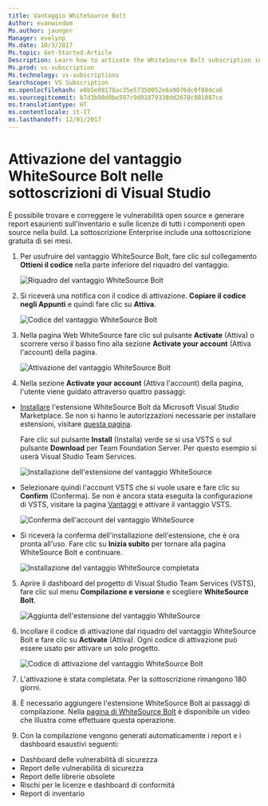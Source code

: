 ```yaml
---
title: Vantaggio WhiteSource Bolt
Author: evanwindom
Ms.author: jaunger
Manager: evelynp
Ms.date: 10/3/2017
Ms.topic: Get-Started-Article
Description: Learn how to activate the WhiteSource Bolt subscription included with your Visual Studio subscription.
Ms.prod: vs-subscription
Ms.technology: vs-subscriptions
Searchscope: VS Subscription
ms.openlocfilehash: e8b5e08178ac35e57350052e6a9076dc0f80dca6
ms.sourcegitcommit: b7d3b90d0be597c9d01879338dd2678c881087ce
ms.translationtype: HT
ms.contentlocale: it-IT
ms.lasthandoff: 12/01/2017
---
```

#  <a name="activating-the-whitesource-bolt-benefit-in-visual-studio-subscriptions"></a>Attivazione del vantaggio WhiteSource Bolt nelle sottoscrizioni di Visual Studio

È possibile trovare e correggere le vulnerabilità open source e generare report esaurienti sull'inventario e sulle licenze di tutti i componenti open source nella build.  La sottoscrizione Enterprise include una sottoscrizione gratuita di sei mesi. 

1.  Per usufruire del vantaggio WhiteSource Bolt, fare clic sul collegamento **Ottieni il codice** nella parte inferiore del riquadro del vantaggio.    

    ![Riquadro del vantaggio WhiteSource Bolt](_img\vs-whitesource\vs-whitesource-tile.png)

2.  Si riceverà una notifica con il codice di attivazione.  **Copiare il codice negli Appunti** e quindi fare clic su **Attiva**. 

    ![Codice del vantaggio WhiteSource Bolt ](_img\vs-whitesource\vs-whitesource-code.png)

3.  Nella pagina Web WhiteSource fare clic sul pulsante **Activate** (Attiva) o scorrere verso il basso fino alla sezione **Activate your account** (Attiva l'account) della pagina.  

    ![Attivazione del vantaggio WhiteSource Bolt](_img\vs-whitesource\vs-whitesource-activate-page-cropped.png)

4.  Nella sezione **Activate your account** (Attiva l'account) della pagina, l'utente viene guidato attraverso quattro passaggi:
- [Installare](https://marketplace.visualstudio.com/items?itemName=whitesource.ws-bolt) l'estensione WhiteSource Bolt da Microsoft Visual Studio Marketplace. Se non si hanno le autorizzazioni necessarie per installare estensioni, visitare [questa pagina](https://www.visualstudio.com/en-us/docs/marketplace/get-vsts-extensions#request).

    Fare clic sul pulsante **Install** (Installa) verde se si usa VSTS o sul pulsante **Download** per Team Foundation Server.  Per questo esempio si userà Visual Studio Team Services. 

    ![Installazione dell'estensione del vantaggio WhiteSource](_img\vs-whitesource\vs-whitesource-download-install.png)

- Selezionare quindi l'account VSTS che si vuole usare e fare clic su **Confirm** (Conferma).  Se non è ancora stata eseguita la configurazione di VSTS, visitare la pagina [Vantaggi](https://my.visualstudio.com/benefits) e attivare il vantaggio VSTS.

    ![Conferma dell'account del vantaggio WhiteSource](_img\vs-whitesource\vs-whitesource-confirm-account.png)

- Si riceverà la conferma dell'installazione dell'estensione, che è ora pronta all'uso.  Fare clic su **Inizia subito** per tornare alla pagina WhiteSource Bolt e continuare.  

    ![Installazione del vantaggio WhiteSource completata](_img\vs-whitesource\vs-whitesource-install-complete.png)

5.  Aprire il dashboard del progetto di Visual Studio Team Services (VSTS), fare clic sul menu **Compilazione e versione** e scegliere **WhiteSource Bolt**.

    ![Aggiunta dell'estensione del vantaggio WhiteSource](_img\vs-whitesource\vs-whitesource-installed-cropped.png)

6. Incollare il codice di attivazione dal riquadro del vantaggio WhiteSource Bolt e fare clic su **Activate** (Attiva). Ogni codice di attivazione può essere usato per attivare un solo progetto. 

    ![Codice di attivazione del vantaggio WhiteSource Bolt](_img\vs-whitesource\vs-whitesource-activate-code-cropped.png)

7.  L'attivazione è stata completata. Per la sottoscrizione rimangono 180 giorni. 
8.  È necessario aggiungere l'estensione WhiteSource Bolt ai passaggi di compilazione.  Nella [pagina di WhiteSource Bolt](https://www.whitesourcesoftware.com/whitesource_bolt_visualstudio_2017/#activate) è disponibile un video che illustra come effettuare questa operazione.  
9. Con la compilazione vengono generati automaticamente i report e i dashboard esaustivi seguenti:
- Dashboard delle vulnerabilità di sicurezza
- Report delle vulnerabilità di sicurezza
- Report delle librerie obsolete
- Rischi per le licenze e dashboard di conformità
- Report di inventario
